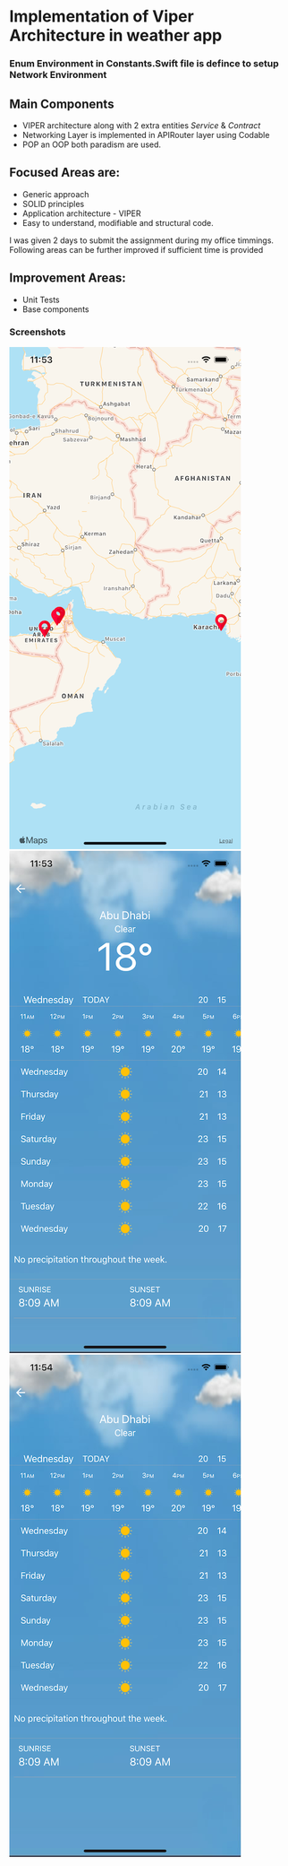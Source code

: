 
# Implementation of Viper Architecture in weather app

### Enum Environment in Constants.Swift file is defince to setup Network Environment

## Main Components
- VIPER architecture along with 2 extra entities *Service* & *Contract* 
- Networking Layer is implemented in APIRouter layer using Codable
- POP an OOP both paradism are used.


## Focused Areas are:
- Generic approach
- SOLID principles
- Application architecture - VIPER 
- Easy to understand, modifiable and structural code. 


I was given 2 days to submit the assignment during my office timmings. Following areas can be further improved if sufficient time is provided


## Improvement Areas:
- Unit Tests
- Base components

### Screenshots
[![Map](https://github.com/usmantarar51/TVSAssignment/blob/master/Screenshots/Map-thumb.png)](https://github.com/usmantarar51/TVSAssignment/blob/master/Screenshots/Map.png)
[![Weather Detail 1](https://github.com/usmantarar51/TVSAssignment/blob/master/Screenshots/Weather1-thumb.png)](https://github.com/usmantarar51/TVSAssignment/blob/master/Screenshots/Weather1.png)
[![Weather Detail 2](https://github.com/usmantarar51/TVSAssignment/blob/master/Screenshots/Weather2-thumb.png)](https://github.com/usmantarar51/TVSAssignment/blob/master/Screenshots/Weather2.png)
